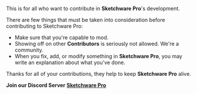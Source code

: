 This is for all who want to contribute in **Sketchware Pro**'s development.

There are few things that must be taken into consideration before contributing to Sketchware Pro:

- Make sure that you're capable to mod.
- Showing off on other **Contributors** is seriously not allowed. We're a community.
- When you fix, add, or modify something in **Sketchware Pro**, you may write an explanation about what you've done.

Thanks for all of your contributions, they help to keep **Sketchware Pro** alive.

**Join our Discord Server** [**Sketchware Pro**](https://discord.com/invite/p7D5Nt687K)
